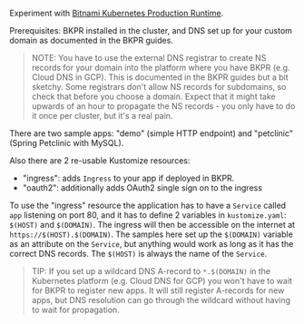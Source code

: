 Experiment with [Bitnami Kubernetes Production Runtime](https://github.com/bitnami/kube-prod-runtime).

Prerequisites: BKPR installed in the cluster, and DNS set up for your custom domain as documented in the BKPR guides.

> NOTE: You have to use the external DNS registrar to create NS records for your domain into the platform where you have BKPR (e.g. Cloud DNS in GCP). This is documented in the BKPR guides but a bit sketchy. Some registrars don't allow NS records for subdomains, so check that before you choose a domain. Expect that it might take upwards of an hour to propagate the NS records - you only have to do it once per cluster, but it's a real pain.

There are two sample apps: "demo" (simple HTTP endpoint) and "petclinic" (Spring Petclinic with MySQL).

Also there are 2 re-usable Kustomize resources:

* "ingress": adds `Ingress` to your app if deployed in BKPR.
* "oauth2": additionally adds OAuth2 single sign on to the ingress

To use the "ingress" resource the application has to have a `Service` called `app` listening on port 80, and it has to define 2 variables in `kustomize.yaml`: `$(HOST)` and `$(DOMAIN)`. The ingress will then be accessible on the internet at `https://$(HOST).$(DOMAIN)`. The samples here set up the `$(DOMAIN)` variable as an attribute on the `Service`, but anything would work as long as it has the correct DNS records. The `$(HOST)` is always the name of the `Service`.

> TIP: If you set up a wildcard DNS A-record to `*.$(DOMAIN)` in the Kubernetes platform (e.g. Cloud DNS for GCP) you won't have to wait for BKPR to register new apps. It will still register A-records for new apps, but DNS resolution can go through the wildcard without having to wait for propagation.
